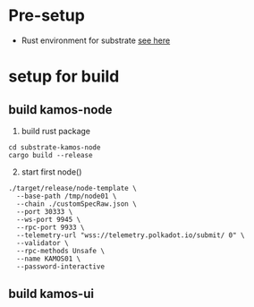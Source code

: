 # Pre-setup
- Rust environment for substrate [see here](https://docs.substrate.io/install/macos/)

# setup for build
## build kamos-node
1. build rust package
~~~
cd substrate-kamos-node
cargo build --release
~~~
2. start first node()
~~~
./target/release/node-template \
  --base-path /tmp/node01 \
  --chain ./customSpecRaw.json \
  --port 30333 \
  --ws-port 9945 \
  --rpc-port 9933 \
  --telemetry-url "wss://telemetry.polkadot.io/submit/ 0" \
  --validator \
  --rpc-methods Unsafe \
  --name KAMOS01 \
  --password-interactive
~~~

## build kamos-ui
~~~
~~~